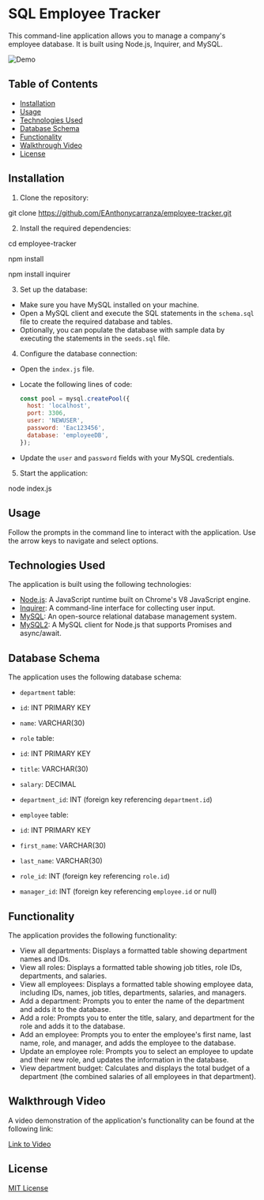 # SQL Employee Tracker

This command-line application allows you to manage a company's employee database. It is built using Node.js, Inquirer, and MySQL.

![Demo](demo.gif)

## Table of Contents

- [Installation](#installation)
- [Usage](#usage)
- [Technologies Used](#technologies-used)
- [Database Schema](#database-schema)
- [Functionality](#functionality)
- [Walkthrough Video](#walkthrough-video)
- [License](#license)

## Installation

1. Clone the repository:

git clone https://github.com/EAnthonycarranza/employee-tracker.git

2. Install the required dependencies:

cd employee-tracker

npm install

npm install inquirer

3. Set up the database:

- Make sure you have MySQL installed on your machine.
- Open a MySQL client and execute the SQL statements in the `schema.sql` file to create the required database and tables.
- Optionally, you can populate the database with sample data by executing the statements in the `seeds.sql` file.

4. Configure the database connection:

- Open the `index.js` file.
- Locate the following lines of code:

  ```javascript
  const pool = mysql.createPool({
    host: 'localhost',
    port: 3306,
    user: 'NEWUSER',
    password: 'Eac123456',
    database: 'employeeDB',
  });
  ```

- Update the `user` and `password` fields with your MySQL credentials.

5. Start the application:

node index.js


## Usage

Follow the prompts in the command line to interact with the application. Use the arrow keys to navigate and select options.

## Technologies Used

The application is built using the following technologies:

- [Node.js](https://nodejs.org/): A JavaScript runtime built on Chrome's V8 JavaScript engine.
- [Inquirer](https://www.npmjs.com/package/inquirer): A command-line interface for collecting user input.
- [MySQL](https://www.mysql.com/): An open-source relational database management system.
- [MySQL2](https://www.npmjs.com/package/mysql2): A MySQL client for Node.js that supports Promises and async/await.

## Database Schema

The application uses the following database schema:

- `department` table:
- `id`: INT PRIMARY KEY
- `name`: VARCHAR(30)

- `role` table:
- `id`: INT PRIMARY KEY
- `title`: VARCHAR(30)
- `salary`: DECIMAL
- `department_id`: INT (foreign key referencing `department.id`)

- `employee` table:
- `id`: INT PRIMARY KEY
- `first_name`: VARCHAR(30)
- `last_name`: VARCHAR(30)
- `role_id`: INT (foreign key referencing `role.id`)
- `manager_id`: INT (foreign key referencing `employee.id` or null)

## Functionality

The application provides the following functionality:

- View all departments: Displays a formatted table showing department names and IDs.
- View all roles: Displays a formatted table showing job titles, role IDs, departments, and salaries.
- View all employees: Displays a formatted table showing employee data, including IDs, names, job titles, departments, salaries, and managers.
- Add a department: Prompts you to enter the name of the department and adds it to the database.
- Add a role: Prompts you to enter the title, salary, and department for the role and adds it to the database.
- Add an employee: Prompts you to enter the employee's first name, last name, role, and manager, and adds the employee to the database.
- Update an employee role: Prompts you to select an employee to update and their new role, and updates the information in the database.
- View department budget: Calculates and displays the total budget of a department (the combined salaries of all employees in that department).

## Walkthrough Video

A video demonstration of the application's functionality can be found at the following link:

[Link to Video](insert_youtube_video_link_here)

## License

[MIT License](LICENSE)



